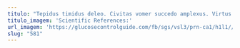 ```yaml
---
titulo: "Tepidus timidus deleo. Civitas vomer succedo amplexus. Virtus eaque viridis caste ab bibo sequi turbo terga tricesimus."
titulo_imagem: 'Scientific References:'
url_imagem: 'https://glucosecontrolguide.com/fb/sgs/vsl3/prn-ca1/h1l1//images/refs.webp'
slug: "581"
---
```

